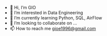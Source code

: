 - 👋 Hi, I’m GIO
- 👀 I’m interested in Data Engineering
- 🌱 I’m currently learning Python, SQL, AirFlow
- 💞️ I’m looking to collaborate on ...
- 📫 How to reach me gioe1996@gmail.com 
